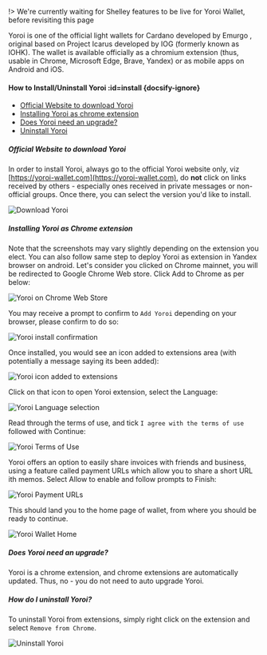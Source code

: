 !> We're currently waiting for Shelley features to be live for Yoroi Wallet, before revisiting this page

Yoroi is one of the official light wallets for Cardano developed by Emurgo , original based on Project Icarus developed by IOG (formerly known as IOHK). The wallet is available officially as a chromium extension (thus, usable in Chrome, Microsoft Edge, Brave, Yandex) or as mobile apps on Android and iOS.

#### How to Install/Uninstall Yoroi :id=install {docsify-ignore}

* [Official Website to download Yoroi](#official-website)
* [Installing Yoroi as chrome extension](#installing-yoroi-as-chrome-extension)
* [Does Yoroi need an upgrade?](#does-yoroi-need-an-upgrade)
* [Uninstall Yoroi](#uninstall-yoroi)

##### Official Website to download Yoroi

In order to install Yoroi, always go to the official Yoroi website only, viz [https://yoroi-wallet.com](https://yoroi-wallet.com), do **not** click on links received by others - especially ones received in private messages or non-official groups.
Once there, you can select the version you'd like to install.

![Download Yoroi](https://raw.githubusercontent.com/cardano-community/support-faq/images/docs/images/download-yoroi.jpg ':size=30%')

##### Installing Yoroi as Chrome extension

Note that the screenshots may vary slightly depending on the extension you elect. You can also follow same step to deploy Yoroi as extension in Yandex browser on android. Let's consider you clicked on Chrome mainnet, you will be redirected to Google Chrome Web store. Click Add to Chrome as per below:

![Yoroi on Chrome Web Store](https://raw.githubusercontent.com/cardano-community/support-faq/images/docs/images/yoroi-chrome-webstore.jpg ':size=40%')

You may receive a prompt to confirm to `Add Yoroi` depending on your browser, please confirm to do so:

![Yoroi install confirmation](https://raw.githubusercontent.com/cardano-community/support-faq/images/docs/images/yoroi-install-chrome-confirm.jpg)

Once installed, you would see an icon added to extensions area (with potentially a message saying its been added):

![Yoroi icon added to extensions](https://raw.githubusercontent.com/cardano-community/support-faq/images/docs/images/yoroi-chrome-installed.jpg)

Click on that icon to open Yoroi extension, select the Language:

![Yoroi Language selection](https://raw.githubusercontent.com/cardano-community/support-faq/images/docs/images/yoroi-language.jpg ':size=25%')

Read through the terms of use, and tick `I agree with the terms of use` followed with Continue:

![Yoroi Terms of Use](https://raw.githubusercontent.com/cardano-community/support-faq/images/docs/images/yoroi-terms.jpg ':size=40%')

Yoroi offers an option to easily share invoices with friends and business, using a feature called payment URLs which allow you to share a short URL ith memos. Select Allow to enable and follow prompts to Finish:

![Yoroi Payment URLs](https://raw.githubusercontent.com/cardano-community/support-faq/images/docs/images/yoroi-pymt-urls.jpg ':size=40%')

This should land you to the home page of wallet, from where you should be ready to continue.

![Yoroi Wallet Home](https://raw.githubusercontent.com/cardano-community/support-faq/images/docs/images/yoroi-home.jpg ':size=40%')

##### Does Yoroi need an upgrade?

Yoroi is a chrome extension, and chrome extensions are automatically updated. Thus, no - you do not need to auto upgrade Yoroi.

##### How do I uninstall Yoroi?

To uninstall Yoroi from extensions, simply right click on the extension and select `Remove from Chrome`.

![Uninstall Yoroi](https://raw.githubusercontent.com/cardano-community/support-faq/images/docs/images/yoroi-uninstall.jpg)
